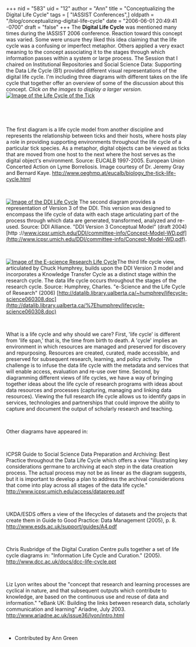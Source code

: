 +++
nid = "583"
uid = "12"
author = "Ann"
title = "Conceptualizing the Digital Life Cycle"
tags = [ "IASSIST Conferences",]
oldpath = "/blog/conceptualizing-digital-life-cycle"
date = "2006-06-01 20:49:41 -0700"
draft = "false"
+++
The **Digital Life Cycle** was mentioned many times during the IASSIST
2006 conference. Reaction toward this concept was varied. Some were
unsure they liked this idea claiming that the life cycle was a confusing
or imperfect metaphor. Others applied a very exact meaning to the
concept associating it to the stages through which information passes
within a system or large process. The Session that I chaired on
Institutional Repositories and Social Science Data: Supporting the Data
Life Cycle (B1) provided different visual representations of the digital
life cycle. I'm including three diagrams with different takes on the
life cycle that together offer an overview of some of the discussion
about this concept. *Click on the images to display a larger
version.*[![Image of the Life Cycle of the
Tick](http://www.iassistdata.org/files/images/ticklifecycleB.gif)](http://www.iassistdata.org/files/images/ticklifecycle.jpg)

 

 

The first diagram is a life cycle model from another discipline and
represents the relationship between ticks and their hosts, where hosts
play a role in providing supporting environments throughout the life
cycle of a particular tick species. As a metaphor, digital objects can
be viewed as ticks that are moved from one host to the next where the
host serves as the digital object's environment. Source: EUCALB
1997-2005. European Union Concerted Action on Lyme Borreliosis. Image
courtesy of Dr. Jeremy Gray and Bernard Kaye.
<http://www.oeghmp.at/eucalb/biology_the-tick-life-cycle.html>

 

[![Image of the DDI Life
Cycle](http://www.iassistdata.org/files/images/DDIlifecycleB.gif)](http://www.iassistdata.org/files/images/DDIlifecycle.jpg)
The second diagram provides a representation of Version 3 of the DDI.
This version was designed to encompass the life cycle of data with each
stage articulating part of the process through which data are generated,
transformed, analyzed and re-used. Source: DDI Alliance. "DDI Version 3
Conceptual Model" (draft 2004) [http
://www.icpsr.umich.edu/DDI/committee-info/Concept-Model-WD.pdf](http://www.icpsr.umich.edu/DDI/committee-info/Concept-Model-WD.pdf).

 

[![Image of the E-science Research Life
Cycle](http://www.iassistdata.org/files/images/esciencelifecycleB.gif)](http://www.iassistdata.org/files/images/esciencelifecycle.jpg)The
third life cycle view, articulated by Chuck Humphrey, builds upon the
DDI Version 3 model and incorporates a Knowledge Transfer Cycle as a
distinct stage within the research cycle. The data life cycle occurs
throughout the stages of the research cycle. Source: Humphrey, Charles.
"e-Science and the Life Cycle of Research" (2006)
[http://datalib.library.ualberta.ca/~humphrey/lifecycle-science060308.doc](http://datalib.library.ualberta.ca/%7Ehumphrey/lifecycle-science060308.doc)

 

What is a life cycle and why should we care? First, 'life cycle' is
different from 'life span,' that is, the time from birth to death. A
'cycle' implies an environment in which resources are managed and
preserved for discovery and repurposing. Resources are created, curated,
made accessible, and preserved for subsequent research, learning, and
policy activity. The challenge is to infuse the data life cycle with the
metadata and services that will enable access, evaluation and re-use
over time. Second, by diagramming different views of life cycles, we
have a way of bringing together ideas about the life cycle of research
programs with ideas about data resources and processes (capturing,
managing and linking data resources). Viewing the full research life
cycle allows us to identify gaps in services, technologies and
partnerships that could improve the ability to capture and document the
output of scholarly research and teaching.

 

Other diagrams have appeared in:

 

ICPSR Guide to Social Science Data Preparation and Archiving: Best
Practice throughout the Data Life Cycle which offers a view
"illustrating key considerations germane to archiving at each step in
the data creation process. The actual process may not be as linear as
the diagram suggests, but it is important to develop a plan to address
the archival considerations that come into play across all stages of the
data life cycle." <http://www.icpsr.umich.edu/access/dataprep.pdf>

 

UKDA/ESDS offers a view of the lifecycles of datasets and the projects
that create them in Guide to Good Practice: Data Management (2005), p.
8. <http://www.esds.ac.uk/support/guides/A4.pdf>

 

Chris Rusbridge of the Digital Curation Centre pulls together a set of
life cycle diagrams in: "Information Life Cycle and Curation." (2005).
<http://www.dcc.ac.uk/docs/dcc-life-cycle.ppt>

 

Liz Lyon writes about the "concept that research and learning processes
are cyclical in nature, and that subsequent outputs which contribute to
knowledge, are based on the continuous use and reuse of data and
information." "eBank UK: Building the links between research data,
scholarly communication and learning" Ariadne, July 2003.
<http://www.ariadne.ac.uk/issue36/lyon/intro.html>

 

- Contributed by Ann Green
